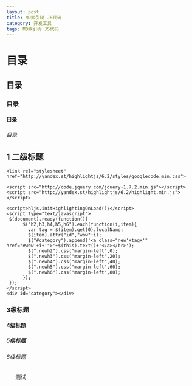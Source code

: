 ```yaml
---
layout: post
title: MD索引树 JS代码
category: 开发工具
tags: MD索引树 JS代码
---
```


# 目录

## 目录

### 目录

#### 目录

###### 目录

<h2> 1 二级标题 </h2>

	<link rel="stylesheet" href="http://yandex.st/highlightjs/6.2/styles/googlecode.min.css">
	 
	<script src="http://code.jquery.com/jquery-1.7.2.min.js"></script>
	<script src="http://yandex.st/highlightjs/6.2/highlight.min.js"></script>
	 
	<script>hljs.initHighlightingOnLoad();</script>
	<script type="text/javascript">
	 $(document).ready(function(){
	      $("h2,h3,h4,h5,h6").each(function(i,item){
	        var tag = $(item).get(0).localName;
	        $(item).attr("id","wow"+i);
	        $("#category").append('<a class="new'+tag+'" href="#wow'+i+'">'+$(this).text()+'</a></br>');
	        $(".newh2").css("margin-left",0);
	        $(".newh3").css("margin-left",20);
	        $(".newh4").css("margin-left",40);
	        $(".newh5").css("margin-left",60);
	        $(".newh6").css("margin-left",80);
	      });
	 });
	</script>
	<div id="category"></div>
<h3> 3级标题</h3>
<h4> 4级标题</h4>
<h5> 5级标题</h5>
<h6> 6级标题</h6>

<ul>测试</ul>
